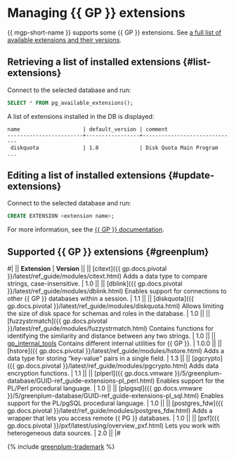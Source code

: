 # Managing {{ GP }} extensions

{{ mgp-short-name }} supports some {{ GP }} extensions. See [a full list of available extensions and their versions](#greenplum).

## Retrieving a list of installed extensions {#list-extensions}

Connect to the selected database and run:

```sql
SELECT * FROM pg_available_extensions();
```

A list of extensions installed in the DB is displayed:

```text
name                    | default_version | comment                            
------------------------+-----------------+------------------------------
 diskquota              | 1.0             | Disk Quota Main Program
...
```

## Editing a list of installed extensions {#update-extensions}

Connect to the selected database and run:

```sql
CREATE EXTENSION <extension name>;
```

For more information, see the [{{ GP }} documentation](https://greenplum.docs.pivotal.io/6latest/ref_guide/sql_commands/CREATE_EXTENSION.html).

## Supported {{ GP }} extensions {#greenplum}

#|
|| **Extension** | **Version** ||
|| [citext]({{ gp.docs.pivotal }}/latest/ref_guide/modules/citext.html)
Adds a data type to compare strings, case-insensitive.
| 1.0 ||
|| [dblink]({{ gp.docs.pivotal }}/latest/ref_guide/modules/dblink.html)
Enables support for connections to other {{ GP }} databases within a session.
| 1.1 ||
|| [diskquota]({{ gp.docs.pivotal }}/latest/ref_guide/modules/diskquota.html)
Allows limiting the size of disk space for schemas and roles in the database.
| 1.0 ||
|| [fuzzystrmatch]({{ gp.docs.pivotal }}/latest/ref_guide/modules/fuzzystrmatch.html)
Contains functions for identifying the similarity and distance between any two strings.
| 1.0 ||
|| [gp_internal_tools](https://github.com/greenplum-db/gpdb/blob/master/gpcontrib/gp_internal_tools)
Contains different internal utilities for {{ GP }}.
| 1.0.0 ||
|| [hstore]({{ gp.docs.pivotal }}/latest/ref_guide/modules/hstore.html)
Adds a data type for storing <q>key-value</q> pairs in a single field.
| 1.3 ||
|| [pgcrypto]({{ gp.docs.pivotal }}/latest/ref_guide/modules/pgcrypto.html)
Adds data encryption functions.
| 1.1 ||
|| [plperl]({{ gp.docs.vmware }}/5/greenplum-database/GUID-ref_guide-extensions-pl_perl.html)
Enables support for the PL/Perl procedural language.
| 1.0 ||
|| [plpgsql]({{ gp.docs.vmware }}/5/greenplum-database/GUID-ref_guide-extensions-pl_sql.html)
Enables support for the PL/pgSQL procedural language.
| 1.0 ||
|| [postgres_fdw]({{ gp.docs.pivotal }}/latest/ref_guide/modules/postgres_fdw.html)
Adds a wrapper that lets you access remote {{ PG }} databases.
| 1.0 ||
|| [pxf]({{ gp.docs.pivotal }}/pxf/latest/using/overview_pxf.html)
Lets you work with heterogeneous data sources.
| 2.0 ||
|#

{% include [greenplum-trademark](../../_includes/mdb/mgp/trademark.md) %}
